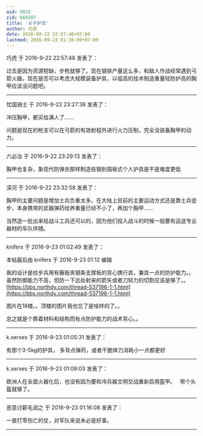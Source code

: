 ```yaml
---
aid: 9025
zid: 666507
title: '关于护具'
author: 巧虎
date: 2016-09-22 22:57:48+07:00
lastmod: 2016-09-23 01:16:00+07:00
---
```


巧虎 于 2016-9-22 22:57:48 发表了：

过去是因为资源短缺，步枪就够了。现在钢铁产量这么多，和敌人作战经常遇到弓箭火器。现在是否可以考虑大规模装备护具，以临高的技术制造重量轻防护高的胸甲应该没问题吧。

---------

忧国骑士 于 2016-9-22 23:27:38 发表了：

冲压胸甲，都买给满人了......

问题是现在的枪支可以在弓箭的有效射程外进行火力压制，完全没装备胸甲的动力。

---------

六必治 于 2016-9-22 23:29:13 发表了：

胸甲也复杂，象现代防弹衣那样制造些钢别插板式个人护具是不是难度更低

---------

深河 于 2016-9-22 23:32:58 发表了：

胸甲的主要问题是增加士兵负重太多。在大陆上目前的主要运动方式还是靠士兵徒步，本身携带的武器弹药给养重量已经不小了，再加个胸甲……

当然造一批出来给战斗工兵还可以的，因为他们投入战斗的时候一般要有运送专业器材的车队伴随。

---------

knifers 于 2016-9-23 01:02:49 发表了：

本帖最后由 knifers 于 2016-9-23 01:12 编辑 

我的设计是给步兵用有藤板夹钢条支撑板的背心携行具，兼具一点的防护能力。。虽然防御能力不高，但防一下远处射来的箭矢或者刀轻力的切割应该是够了。。[https://bbs.northdy.com/thread-537196-1-1.html](https://bbs.northdy.com/thread-537196-1-1.html)

图片在18楼。。顶楼的图片我也忘了是啥样的了。。

总之就是个靠着材料和结构而有点防护能力的战术背心。。

---------

k.xerxes 于 2016-9-23 01:05:31 发表了：

有那个3-5kg的护具， 多背点弹药，或者干脆体力消耗小一点都更好

---------

k.xerxes 于 2016-9-23 01:09:03 发表了：

欧洲人在全面火器化后，也没有因为要和冷兵器文明交战重新启用盔甲。   带个头盔就够了。

---------

恶意讨薪毛润之 于 2016-9-23 01:16:08 发表了：

一直打零伤亡的仗，对军队来说未必是好事。

---------

